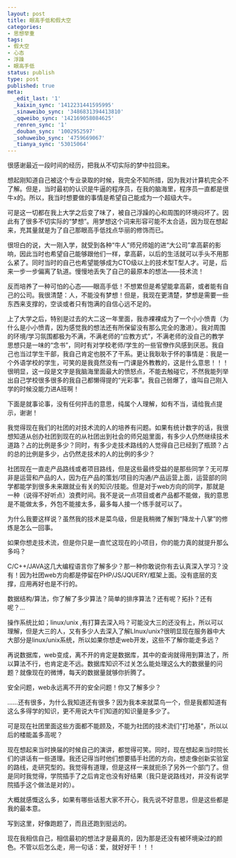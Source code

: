 ```yaml
---
layout: post
title: 眼高手低和假大空
categories:
- 思想举重
tags:
- 假大空
- 心态
- 浮躁
- 眼高手低
status: publish
type: post
published: true
meta:
  _edit_last: '1'
  _kaixin_sync: '1412231441595995'
  _sinaweibo_sync: '3486831394413810'
  _qqweibo_sync: '142169058084625'
  _renren_sync: '1'
  _douban_sync: '1002952597'
  _sohuweibo_sync: '4759669067'
  _tianya_sync: '53015064'
---
```

很感谢最近一段时间的经历，把我从不切实际的梦中拉回来。

想起刚知道自己被这个专业录取的时候，我完全不知所措，因为我对计算机完全不了解。但是，当时最初的认识是牛逼的程序员，在我的脑海里，程序员一直都是很牛x的。所以，我当时想要做的事情是希望自己能成为一个超级大牛。

可是这一切都在我上大学之后变了味了，被自己浮躁的心和周围的环境闷坏了。因此有了很多不切实际的“梦想”。用梦想这个词来形容可能不太合适，因为现在想起来，充其量就是为了自己那眼高手低找点华丽的修饰而已。

很坦白的说，大一刚入学，就受到各种“牛人”师兄师姐的进“大公司”拿高薪的影响，因此当时也希望自己能够跟他们一样，拿高薪，以后的生活就可以手头不用那么紧了。同时当时的自己也希望能够成为CTO级以上的技术型T型人才。可是，后来一步一步偏离了轨道。慢慢地丢失了自己的最原本的想法——技术流！

反而培养了一种可怕的心态——眼高手低！不想累但是希望能拿高薪，或者能有自己的公司。我很清楚：人，不能没有梦想！但是，我现在更清楚，梦想是需要一些东西来支撑的，空谈或者只有饱满的自信心远不足的。

上了大学之后，特别是过去的大二这一年里面，我赤裸裸成为了一个小小愤青（为什么是小小愤青，因为感觉我的想法还有所保留没有那么完全的激进）。我对周围的环境/学习氛围都极为不满，不满老师的“应教方式”，不满老师的没自己的教学思想只是一味的“念书”，同时有对学校老师/学生的一些官僚作风感到厌恶。我自己也当过学生干部，我自己肯定也脱不了干系。更让我耿耿于怀的事情是：我是一个外语学校的学生，可笑的是我竟然没有一门课是外教教的，这是什么意思！！！很明显，这一段是文字是我脑海里面最大的愤怒点，不能去触碰它，不然我能列举出自己学校很多很多的我自己都懒得提的“光彩事”。我自己弱爆了，谁叫自己刚入学的时候没能力进A班啊！

下面是就事论事，没有任何抨击的意思，纯属个人理解，如有不当，请给我点提示，谢谢！

我觉得现在我们的社团的对技术流的人的培养有问题。如果有统计数字的话，我很想知道从创办社团到现在的从社团出到社会的师兄姐里面，有多少人仍然继续技术道路？占的比例是多少？同时，有多少走技术路线的人觉得自己已经到了瓶颈？占的总的比例是多少，占仍然走技术的人的比例的多少？

社团现在一直走产品路线或者项目路线，但是这些最终受益的是那些同学？无可厚非是运营和产品的人，因为在产品的策划/项目的沟通/产品运营上面，运营部的同学都能学到很多未来跟就业有关的知识/技能。但是对于web方向的同学，那就是一种（说得不好听点）浪费时间。我不是说一点项目或者产品都不能做，我的意思是不能做太多，外包不能接太多，最多每人接一个练手就可以了。

为什么我要这样说？虽然我的技术是菜鸟级，但是我稍微了解到“降龙十八掌”的修炼是怎么一回事。

如果你想走技术流，但是你只是一直忙这现在的小项目，你的能力真的就提升那么多吗？

C/C++/JAVA这几大编程语言你了解多少？那一种你敢说你有去认真深入学习？没有！因为社团web方向都是停留在PHP/JS/JQUERY/框架上面。没有底层的支撑，应用再好也是不行的。

数据结构/算法，你了解了多少算法？简单的排序算法？还有呢？拓扑？还有呢？...

操作系统比如；linux/unix ,有打算去深入吗？可能没大三的还没有上，所以可以理解，但是大三的人，又有多少人去深入了解LInux/unix?很明显现在服务器中大大部分是linux/unix系统，所以如果你想走web开发，这些不了解你能走多远？

再说数据库，web变成，离不开的肯定是数据库，其中的查询就得用到算法了，所以算法不行，也肯定走不远。数据库知识不过关怎么能处理这么大的数据量的问题？就像现在的微博，每天的数据量就够你折腾了。

安全问题，web永远离不开的安全问题！你又了解多少？

……还有很多，为什么我知道还有很多？因为我本来就菜鸟一个，但是我都知道有这么多得学的知识，更不用说大牛们知道的知识量是多少了。

可是现在社团里面这些方面都不能顾及，不能为社团的技术流们“打地基”，所以以后的楼能盖多高呢？

现在想起来当时换届的时候自己的演讲，都觉得可笑。同时，现在想起来当时院长们的讲话有一些道理。我还记得当时他们想要插手社团的方向，想走像创新实验室的路线，走研究型的。我觉得有道理，但是这样一来就扼杀了另外一个部门了。但是同时我觉得，学院插手了之后肯定也没有好结果（我只是说路线对，并没有说学院插手这个做法是对的）。

大概就感慨这么多，如果有哪些话惹大家不开心，我先说不好意思，但是这些都是我的最本意。



写到这里，好像跑题了，而且还跑到挺远的。

现在我相信自己，相信最初的想法才是最真的，因为那是还没有被环境染过的颜色。不管以后怎么走，用一句话：爱，就好好干！！！


